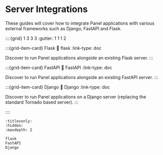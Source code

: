 # Server Integrations

These guides will cover how to integrate Panel applications with various external frameworks such as Django, FastAPI and Flask.

::::{grid} 1 3 3 3
:gutter: 1 1 1 2

:::{grid-item-card} Flask
:link: flask
:link-type: doc

Discover to run Panel applications alongside an existing Flask server.
:::

:::{grid-item-card} FastAPI
:link: FastAPI
:link-type: doc

Discover to run Panel applications alongside an existing FastAPI server. 
:::

:::{grid-item-card} Django
:link: Django
:link-type: doc

Discover to run Panel applications on a Django server (replacing the standard Tornado based server).
:::

::::

```{toctree}
:titlesonly:
:hidden:
:maxdepth: 2

flask
FastAPI
Django
```
